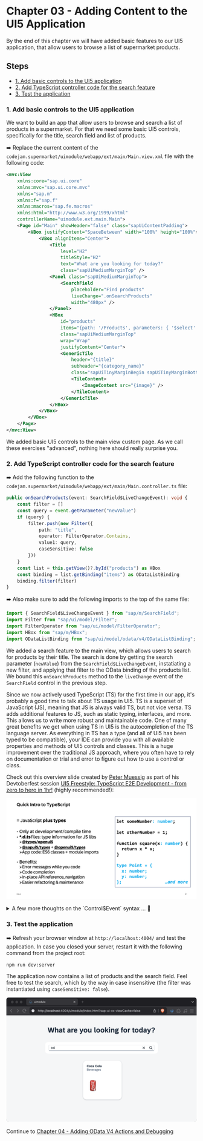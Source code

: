 # Chapter 03 - Adding Content to the UI5 Application

By the end of this chapter we will have added basic features to our UI5 application, that allow users to browse a list of supermarket products.

## Steps

- [1. Add basic controls to the UI5 application](#1-add-basic-controls-to-the-ui5-application)<br>
- [2. Add TypeScript controller code for the search feature](#2-add-typescript-controller-code-for-the-search-feature)<br>
- [3. Test the application](#3-test-the-application)<br>

### 1. Add basic controls to the UI5 application

We want to build an app that allow users to browse and search a list of products in a supermarket. For that we need some basic UI5 controls, specifically for the title, search field and list of products.

➡️ Replace the current content of the `codejam.supermarket/uimodule/webapp/ext/main/Main.view.xml` file with the following code:

```xml
<mvc:View
	xmlns:core="sap.ui.core"
	xmlns:mvc="sap.ui.core.mvc"
	xmlns="sap.m"
	xmlns:f="sap.f"
	xmlns:macros="sap.fe.macros"
	xmlns:html="http://www.w3.org/1999/xhtml"
	controllerName="uimodule.ext.main.Main">
	<Page id="Main" showHeader="false" class="sapUiContentPadding">
		<VBox justifyContent="SpaceBetween" width="100%" height="100%">
			<VBox alignItems="Center">
				<Title
					level="H2"
					titleStyle="H2"
					text="What are you looking for today?"
					class="sapUiMediumMarginTop" />
				<Panel class="sapUiMediumMarginTop">
					<SearchField
						placeholder="Find products"
						liveChange=".onSearchProducts"
						width="480px" />
				</Panel>
				<HBox
					id="products"
					items="{path: '/Products', parameters: { '$select': '*' }}"
					class="sapUiMediumMarginTop"
					wrap="Wrap"
					justifyContent="Center">
					<GenericTile
						header="{title}"
						subheader="{category_name}"
						class="sapUiTinyMarginBegin sapUiTinyMarginBottom">
						<TileContent>
							<ImageContent src="{image}" />
						</TileContent>
					</GenericTile>
				</HBox>
			</VBox>
		</VBox>
	</Page>
</mvc:View>
```

We added basic UI5 controls to the main view custom page. As we call these exercises "advanced", nothing here should really surprise you.

### 2. Add TypeScript controller code for the search feature

➡️ Add the following function to the `codejam.supermarket/uimodule/webapp/ext/main/Main.controller.ts` file:

```typescript
public onSearchProducts(event: SearchField$LiveChangeEvent): void {
    const filter = []
    const query = event.getParameter("newValue")
    if (query) {
        filter.push(new Filter({
            path: "title",
            operator: FilterOperator.Contains,
            value1: query,
            caseSensitive: false
        }))
    }
    const list = this.getView()?.byId("products") as HBox
    const binding = list.getBinding("items") as ODataListBinding
    binding.filter(filter)
}
```

➡️ Also make sure to add the following imports to the top of the same file:

```typescript
import { SearchField$LiveChangeEvent } from "sap/m/SearchField";
import Filter from "sap/ui/model/Filter";
import FilterOperator from "sap/ui/model/FilterOperator";
import HBox from "sap/m/HBox";
import ODataListBinding from "sap/ui/model/odata/v4/ODataListBinding";
```

We added a search feature to the main view, which allows users to search for products by their title. The search is done by getting the search parameter (`newValue`) from the `SearchField$LiveChangeEvent`, instatiating a new filter, and applying that filter to the OData binding of the products list. We bound this `onSearchProducts` method to the `liveChange` event of the `SearchField` control in the previous step.

Since we now actively used TypeScript (TS) for the first time in our app, it's probably a good time to talk about TS usage in UI5. TS is a superset of JavaScript (JS), meaning that JS is always valid TS, but not vice versa. TS adds additional features to JS, such as static typing, interfaces, and more. This allows us to write more robust and maintainable code. One of many great benefits we get when using TS in UI5 is the autocompletion of the TS language server. As everything in TS has a type (and all of UI5 has been typed to be compatible), your IDE can provide you with all available properties and methods of UI5 controls and classes. This is a huge improvement over the traditional JS approach, where you often have to rely on documentation or trial and error to figure out how to use a control or class.

Check out this overview slide created by [Peter Muessig](https://github.com/petermuessig) as part of his Devtoberfest session [UI5 Freestyle: TypeScript E2E Development - from zero to hero in 1hr!](https://www.youtube.com/watch?v=7aAehB4ejHQ) (highly recommended!):

![ts-overview-slide](./ts-overview-slide.png)

<details>
<summary>A few more thoughts on the `Control$Event` syntax ... 💬</summary>

<br>

>

</details>

### 3. Test the application

➡️ Refresh your browser window at `http://localhost:4004/` and test the application. In case you closed your server, restart it with the following command from the project root:

```bash
npm run dev:server
```

The application now contains a list of products and the search field. Feel free to test the search, which by the way in case insensitive (the filter was instantiated using `caseSensitive: false`).

![application](./application.png)

Continue to [Chapter 04 - Adding OData V4 Actions and Debugging](/chapters/04-adding-odata-v4-actions-and-debugging/)
